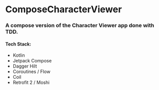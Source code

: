 # ComposeCharacterViewer

### A compose version of the Character Viewer app done with TDD.

#### Tech Stack:
* Kotlin
* Jetpack Compose
* Dagger Hilt
* Coroutines / Flow
* Coil
* Retrofit 2 / Moshi


